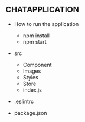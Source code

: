 CHATAPPLICATION
------------------------
 - How to run the application 
   - npm install
   - npm start

- src  
   - Component 
   - Images
   - Styles
   - Store
   - index.js   
- .eslintrc
- package.json
